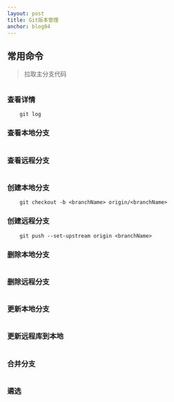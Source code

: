 ```yaml
---
layout: post
title: Git版本管理
anchor: blog04
---  
```


## 常用命令

> 拉取主分支代码

``` git clone <url>
```

### 查看详情

``` git status
    git log
```

### 查看本地分支

``` git branch
```

### 查看远程分支

``` git branch -a
```

### 创建本地分支

``` git checkout -b <branchName>
    git checkout -b <branchName> origin/<branchName>
```

### 创建远程分支

``` git checkout -b <branchName>
    git push --set-upstream origin <branchName>
```

### 删除本地分支

``` git branch -d <branchName>
```

### 删除远程分支

``` git push origin --delete <branchName>
```

### 更新本地分支

``` git pull
```

### 更新远程库到本地

``` git fetch origin
```

### 合并分支

``` git merge <branchName>
```

### 遴选

``` git cherry-pick <commitHash1> <commitHash2> ...
```
